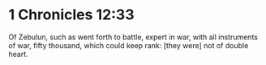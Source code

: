 # 1 Chronicles 12:33

Of Zebulun, such as went forth to battle, expert in war, with all instruments of war, fifty thousand, which could keep rank: [they were] not of double heart.